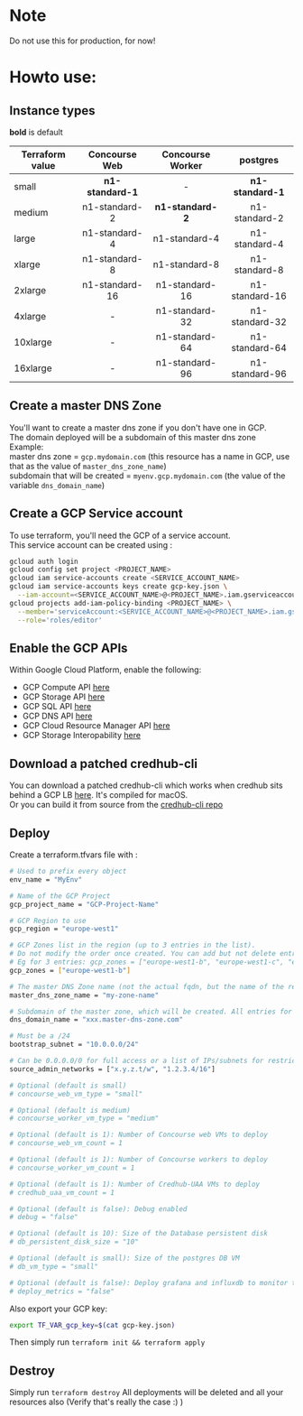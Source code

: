 # Note
Do not use this for production, for now!

# Howto use:
## Instance types
**bold** is default  

| Terraform value | Concourse Web     | Concourse Worker  | postgres          |
| --------------- | :---------------: | :---------------: | :---------------: |
| small           | **n1-standard-1** | -                 | **n1-standard-1** |
| medium          | n1-standard-2     | **n1-standard-2** | n1-standard-2     |
| large           | n1-standard-4     | n1-standard-4     | n1-standard-4     |
| xlarge          | n1-standard-8     | n1-standard-8     | n1-standard-8     |
| 2xlarge         | n1-standard-16    | n1-standard-16    | n1-standard-16    |
| 4xlarge         | -                 | n1-standard-32    | n1-standard-32    |
| 10xlarge        | -                 | n1-standard-64    | n1-standard-64    |
| 16xlarge        | -                 | n1-standard-96    | n1-standard-96    |

## Create a master DNS Zone
You'll want to create a master dns zone if you don't have one in GCP.  
The domain deployed will be a subdomain of this master dns zone  
Example:  
master dns zone = `gcp.mydomain.com` (this resource has a name in GCP, use that as the value of `master_dns_zone_name`)  
subdomain that will be created = `myenv.gcp.mydomain.com` (the value of the variable `dns_domain_name`)

## Create a GCP Service account
To use terraform, you'll need the GCP of a service account.  
This service account can be created using :
```sh
gcloud auth login
gcloud config set project <PROJECT_NAME>
gcloud iam service-accounts create <SERVICE_ACCOUNT_NAME>
gcloud iam service-accounts keys create gcp-key.json \
  --iam-account=<SERVICE_ACCOUNT_NAME>@<PROJECT_NAME>.iam.gserviceaccount.com
gcloud projects add-iam-policy-binding <PROJECT_NAME> \
  --member='serviceAccount:<SERVICE_ACCOUNT_NAME>@<PROJECT_NAME>.iam.gserviceaccount.com' \
  --role='roles/editor'
```

## Enable the GCP APIs
Within Google Cloud Platform, enable the following:
  * GCP Compute API [here](https://console.cloud.google.com/apis/api/compute_component)
  * GCP Storage API [here](https://console.cloud.google.com/apis/api/storage_component)
  * GCP SQL API [here](https://console.cloud.google.com/apis/api/sql_component)
  * GCP DNS API [here](https://console.cloud.google.com/apis/api/dns)
  * GCP Cloud Resource Manager API [here](https://console.cloud.google.com/apis/api/cloudresourcemanager.googleapis.com/overview)
  * GCP Storage Interopability [here](https://console.cloud.google.com/storage/settings)

## Download a patched credhub-cli
You can download a patched credhub-cli which works when credhub sits behind a GCP LB [here](https://storage.googleapis.com/bosh-release-jwi/credhub). It's compiled for macOS.  
Or you can build it from source from the [credhub-cli repo](https://github.com/cloudfoundry-incubator/credhub-cli)
## Deploy
Create a terraform.tfvars file with :
```sh
# Used to prefix every object
env_name = "MyEnv"

# Name of the GCP Project
gcp_project_name = "GCP-Project-Name"

# GCP Region to use
gcp_region = "europe-west1"

# GCP Zones list in the region (up to 3 entries in the list).
# Do not modify the order once created. You can add but not delete entries
# Eg for 3 entries: gcp_zones = ["europe-west1-b", "europe-west1-c", "europe-west1-d"]
gcp_zones = ["europe-west1-b"]

# The master DNS Zone name (not the actual fqdn, but the name of the resource in GCP)
master_dns_zone_name = "my-zone-name"

# Subdomain of the master zone, which will be created. All entries for Concourse, credhub and UAA will be created in this subdomain.
dns_domain_name = "xxx.master-dns-zone.com"

# Must be a /24
bootstrap_subnet = "10.0.0.0/24"

# Can be 0.0.0.0/0 for full access or a list of IPs/subnets for restricted access
source_admin_networks = ["x.y.z.t/w", "1.2.3.4/16"] 

# Optional (default is small)
# concourse_web_vm_type = "small"

# Optional (default is medium)
# concourse_worker_vm_type = "medium"

# Optional (default is 1): Number of Concourse web VMs to deploy
# concourse_web_vm_count = 1

# Optional (default is 1): Number of Concourse workers to deploy
# concourse_worker_vm_count = 1

# Optional (default is 1): Number of Credhub-UAA VMs to deploy
# credhub_uaa_vm_count = 1

# Optional (default is false): Debug enabled
# debug = "false"

# Optional (default is 10): Size of the Database persistent disk
# db_persistent_disk_size = "10"

# Optional (default is small): Size of the postgres DB VM
# db_vm_type = "small"

# Optional (default is false): Deploy grafana and influxdb to monitor the solution
# deploy_metrics = "false"
```

Also export your GCP key:
```sh
export TF_VAR_gcp_key=$(cat gcp-key.json)
```

Then simply run `terraform init && terraform apply`

## Destroy
Simply run `terraform destroy`
All deployments will be deleted and all your resources also (Verify that's really the case :) )